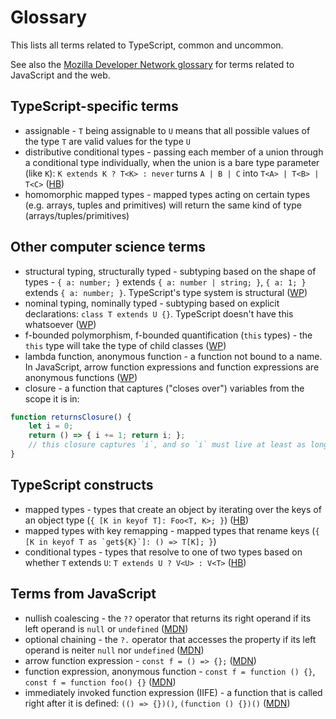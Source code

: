 # Glossary
This lists all terms related to TypeScript, common and uncommon.

See also the [Mozilla Developer Network glossary](https://developer.mozilla.org/en-US/docs/Glossary) for terms related to JavaScript and the web.

## TypeScript-specific terms
- assignable - `T` being assignable to `U` means that all possible values of the type `T` are valid values for the type `U`
- distributive conditional types - passing each member of a union through a conditional type individually, when the union is a bare type parameter (like `K`): `K extends K ? T<K> : never` turns `A | B | C` into `T<A> | T<B> | T<C>`
	([HB](https://www.typescriptlang.org/docs/handbook/2/conditional-types.html#distributive-conditional-types))
- homomorphic mapped types - mapped types acting on certain types (e.g. arrays, tuples and primitives) will return the same kind of type (arrays/tuples/primitives)

## Other computer science terms
- structural typing, structurally typed - subtyping based on the shape of types - `{ a: number; }` extends `{ a: number | string; }`, `{ a: 1; }` extends `{ a: number; }`. TypeScript's type system is structural
	([WP](https://en.wikipedia.org/wiki/Structural_type_system))
- nominal typing, nominally typed - subtyping based on explicit declarations: `class T extends U {}`.
	TypeScript doesn't have this whatsoever
	([WP](https://en.wikipedia.org/wiki/Nominal_type_system))
- f-bounded polymorphism, f-bounded quantification (`this` types) - the `this` type will take the type of child classes
	([WP](https://en.wikipedia.org/wiki/Bounded_quantification#F-bounded_quantification))
- lambda function, anonymous function - a function not bound to a name. In JavaScript, arrow function expressions and function expressions are anonymous functions
	([WP](https://en.wikipedia.org/wiki/Anonymous_function))
- closure - a function that captures ("closes over") variables from the scope it is in:
```ts
function returnsClosure() {
	let i = 0;
	return () => { i += 1; return i; };
	// this closure captures `i`, and so `i` must live at least as long as this function
}
```

## TypeScript constructs
- mapped types - types that create an object by iterating over the keys of an object type (`{ [K in keyof T]: Foo<T, K>; }`)
	([HB](https://www.typescriptlang.org/docs/handbook/2/mapped-types.html#handbook-content))
- mapped types with key remapping - mapped types that rename keys (``{ [K in keyof T as `get${K}`]: () => T[K]; }``)
- conditional types - types that resolve to one of two types based on whether `T` extends `U`: `T extends U ? V<U> : V<T>`
	([HB](https://www.typescriptlang.org/docs/handbook/2/conditional-types.html#handbook-content))

## Terms from JavaScript
- nullish coalescing - the `??` operator that returns its right operand
	if its left operand is `null` or `undefined`
	([MDN](https://developer.mozilla.org/en-US/docs/Web/JavaScript/Reference/Operators/Nullish_coalescing))
- optional chaining - the `?.` operator that accesses the property
	if its left operand is neiter `null` nor `undefined`
	([MDN](https://developer.mozilla.org/en-US/docs/Web/JavaScript/Reference/Operators/Optional_chaining))
- arrow function expression - `const f = () => {};`
	([MDN](https://developer.mozilla.org/en-US/docs/Web/JavaScript/Reference/Functions/Arrow_functions))
- function expression, anonymous function - `const f = function () {}`, `const f = function foo() {}`
	([MDN](https://developer.mozilla.org/en-US/docs/Web/JavaScript/Reference/Operators/function))
- immediately invoked function expression (IIFE) - a function that is called right after it is defined: `(() => {})()`, `(function () {})()`
	([MDN](https://developer.mozilla.org/en-US/docs/Glossary/IIFE))